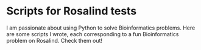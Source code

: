 # Scripts for Rosalind tests
I am passionate about using Python to solve Bioinformatics problems. Here are some scripts I wrote, each corresponding to a fun Bioinformatics problem on Rosalind. Check them out!
